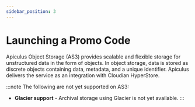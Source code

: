 ```yaml
---
sidebar_position: 3
---
```

# Launching a Promo Code

Apiculus Object Storage (AS3) provides scalable and flexible storage for unstructured data in the form of objects. In object storage, data is stored as discrete objects containing data, metadata, and a unique identifier. Apiculus delivers the service as an integration with Cloudian HyperStore.

:::note
The following are not yet supported on AS3:
- **Glacier support** - Archival storage using Glacier is not yet available.
:::